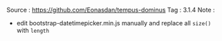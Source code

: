 Source : https://github.com/Eonasdan/tempus-dominus
Tag    : 3.1.4
Note   : 
  - edit bootstrap-datetimepicker.min.js manually and replace all `size()` with `length`